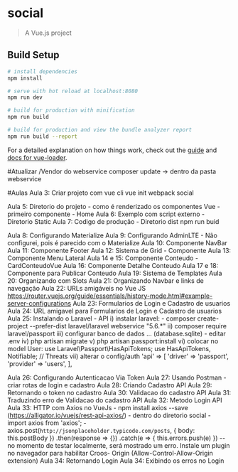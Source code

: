 # social

> A Vue.js project

## Build Setup

``` bash
# install dependencies
npm install

# serve with hot reload at localhost:8080
npm run dev

# build for production with minification
npm run build

# build for production and view the bundle analyzer report
npm run build --report
```

For a detailed explanation on how things work, check out the [guide](http://vuejs-templates.github.io/webpack/) and [docs for vue-loader](http://vuejs.github.io/vue-loader).

#Atualizar /Vendor do webservice
composer update -> dentro da pasta webservice

#Aulas
 Aula 3: Criar projeto com vue cli
 vue init webpack social

 Aula 5: Diretorio do projeto - como é renderizado os componentes Vue - primeiro componente - Home
 Aula 6: Exemplo com script externo - Diretorio Static
 Aula 7: Codigo de produção - Diretorio dist
 npm run buid

 Aula 8: Configurando Materialize
 Aula 9: Configurando AdminLTE - Não configurei, pois é parecido com o Materialize
 Aula 10: Componente NavBar
 Aula 11: Componente Footer
 Aula 12: Sistema de Grid - Componente
 Aula 13: Componente Menu Lateral
 Aula 14 e 15: Componente Conteudo - CardConteudoVue
 Aula 16: Componente Detalhe Conteudo
 Aula 17 e 18: Componente para Publicar Conteudo
 Aula 19: Sistema de Templates
 Aula 20: Organizando com Slots
 Aula 21: Organizando Navbar e links de navegação
 Aula 22: URLs amigáveis no Vue JS
    https://router.vuejs.org/guide/essentials/history-mode.html#example-server-configurations
 Aula 23: Formularios de Login e Cadastro de usuarios
 Aula 24: URL amigavel para Formularios de Login e Cadastro de usuarios
 Aula 25: Instalando o Laravel - API
  i) instalar laravel:
     - composer create-project --prefer-dist laravel/laravel webservice "5.6.*"
  ii) composer require laravel/passport
  iii) configurar banco de dados ... (database.sqlite)
     - editar .env
  iv) php artisan migrate
  v) php artisan passport:install
  vi) colocar no model User:
    use Laravel\Passport\HasApiTokens;
    use HasApiTokens, Notifiable; // Threats
  vii) alterar o config/auth
    'api' => [
      'driver' => 'passport',
      'provider' => 'users',
    ],

  Aula 26: Configurando Autenticacao Via Token
  Aula 27: Usando Postman
    - criar rotas de login e cadastro
  Aula 28: Criando Cadastro API
  Aula 29: Retornando o token no cadastro
  Aula 30: Validacao do cadastro API
  Aula 31: Traduzindo erro de Validacao do cadastro API
  Aula 32: Metodo Login API
  Aula 33: HTTP com Axios no VueJs
    - npm install axios --save (https://alligator.io/vuejs/rest-api-axios/) - dentro do diretorio social
    - import axios from 'axios';
    - axios.post(`http://jsonplaceholder.typicode.com/posts`, {
            body: this.postBody
          })
          .then(response => {})
          .catch(e => {
            this.errors.push(e)
          })
    -- no momento de testar localmente, será mostrado um erro. Instale um plugin no navegador para habilitar Croos- Origin (Allow-Control-Allow-Origin extension)
  Aula 34: Retornando Login
  Aula 34: Exibindo os erros no Login
